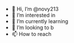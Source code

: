 - 👋 Hi, I’m @novy213
- 👀 I’m interested in 
- 🌱 I’m currently learning 
- 💞️ I’m looking to b
- 📫 How to reach 


